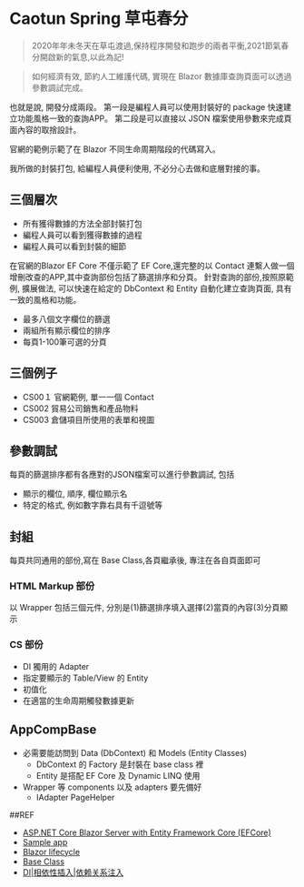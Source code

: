 # Caotun Spring 草屯春分

> 2020年年未冬天在草屯渡過,保持程序開發和跑步的兩者平衡,2021節氣春分開啟新的氣息,以此為記!

> 如何經濟有效, 節約人工維護代碼, 實現在 Blazor 數據庫查詢頁面可以透過參數調試完成。

也就是說, 開發分成兩段。
第一段是編程人員可以使用封裝好的 package 快速建立功能風格一致的查詢APP。
第二段是可以直接以 JSON 檔案使用參數來完成頁面內容的取捨設計。

官網的範例示範了在 Blazor 不同生命周期階段的代碼寫入。

我所做的封裝打包, 給編程人員便利使用, 不必分心去做和底層對接的事。

## 三個層次
- 所有獲得數據的方法全部封裝打包
- 編程人員可以看到獲得數據的過程
- 編程人員可以看到封裝的細節

在官網的Blazor EF Core 不僅示範了 EF Core,還完整的以 Contact 連繫人做一個增刪改查的APP,其中查詢部份包括了篩選排序和分頁。
針對查詢的部份,按照原範例, 擴展做法, 可以快速在給定的 DbContext 和 Entity 自動化建立查詢頁面, 具有一致的風格和功能。

- 最多八個文字欄位的篩選
- 兩組所有顯示欄位的排序
- 每頁1-100筆可選的分頁

## 三個例子
- CS00１ 官網範例, 單一一個 Contact
- CS002 貿易公司銷售和產品物料
- CS003 倉儲項目所使用的表單和視圖


## 參數調試
每頁的篩選排序都有各應對的JSON檔案可以進行參數調試, 包括
- 顯示的欄位, 順序, 欄位顯示名
- 特定的格式, 例如數字靠右具有千逗號等

## 封組
每頁共同通用的部份,寫在 Base Class,各頁繼承後, 專注在各自頁面即可


### HTML Markup 部份
以 Wrapper 包括三個元件, 分別是(1)篩選排序填入選擇(2)當頁的內容(3)分頁顯示

### CS 部份
- DI 獨用的 Adapter
- 指定要顯示的 Table/View 的 Entity
- 初值化
- 在適當的生命周期觸發數據更新


## AppCompBase
- 必需要能訪問到 Data (DbContext) 和 Models (Entity Classes)
  - DbContext 的 Factory 是封裝在 base class 裡
  - Entity 是搭配 EF Core 及 Dynamic LINQ 使用
- Wrapper 等 components 以及 adapters 要先備好
  - IAdapter PageHelper




##REF
- [ASP.NET Core Blazor Server with Entity Framework Core (EFCore)](https://docs.microsoft.com/en-us/aspnet/core/blazor/blazor-server-ef-core?view=aspnetcore-5.0)
- [Sample app](https://github.com/dotnet/AspNetCore.Docs/tree/master/aspnetcore/blazor/common/samples/5.x/BlazorServerEFCoreSample)
- [Blazor lifecycle](https://docs.microsoft.com/en-us/aspnet/core/blazor/components/lifecycle?view=aspnetcore-5.00)
- [Base Class](https://docs.microsoft.com/en-us/aspnet/core/blazor/components/?view=aspnetcore-5.0)
- [DI|相依性插入|依赖关系注入](https://docs.microsoft.com/en-us/aspnet/core/blazor/fundamentals/dependency-injection?view=aspnetcore-5.0&pivots=webassembly)
